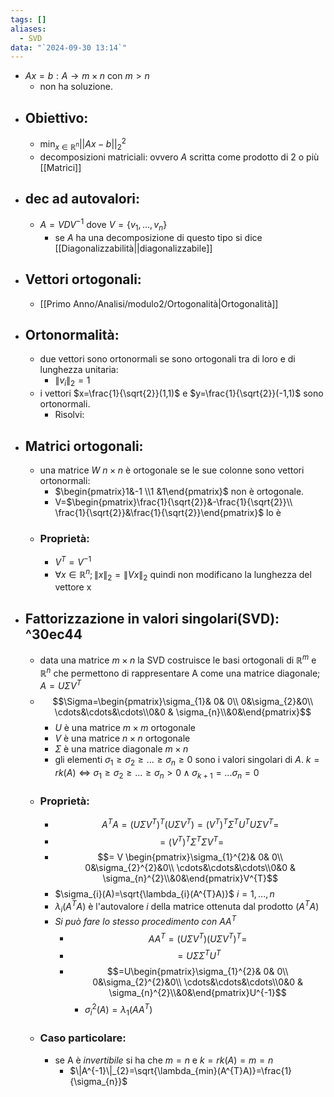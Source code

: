 ```yaml
---
tags: []
aliases:
  - SVD
data: "`2024-09-30 13:14`"
---
```

- $Ax=b: A \to m \times n$ con  $m>n$ 
	- non ha soluzione.
- ## Obiettivo:
	- $\min_{x\in \mathbb{R}^{n}}||Ax-b||^{2}_2$
	- decomposizioni matriciali: ovvero $A$ scritta come prodotto di 2 o più [[Matrici]]
- ## dec ad autovalori:
	- $A=VDV^{-1}$ dove $V=\{v_1,...,v_n\}$ 
		- se $A$ ha una decomposizione di questo tipo si dice [[Diagonalizzabilità||diagonalizzabile]]
- ## Vettori ortogonali:
	- [[Primo Anno/Analisi/modulo2/Ortogonalità|Ortogonalità]] 
- ## Ortonormalità:
	- due vettori sono ortonormali se sono ortogonali tra di loro e di lunghezza unitaria:
		- $\|v_{i}\|_{2}=1$ 
	- i vettori $x=\frac{1}{\sqrt{2}}(1,1)$ e $y=\frac{1}{\sqrt{2}}(-1,1)$ sono ortonormali.
		- Risolvi:
- ## Matrici ortogonali:
	- una matrice $W$ $n \times n$ è ortogonale se le sue colonne sono vettori ortonormali:
		- $\begin{pmatrix}1&-1 \\1 &1\end{pmatrix}$ non è ortogonale.
		- V=$\begin{pmatrix}\frac{1}{\sqrt{2}}&-\frac{1}{\sqrt{2}}\\ \frac{1}{\sqrt{2}}&\frac{1}{\sqrt{2}}\end{pmatrix}$ lo è 
	- ### Proprietà:
		- $V^{T}=V^{-1}$
		- $\forall x \in \mathbb{R}^{n}; \|x\|_{2}=\|Vx\|_{2}$ quindi non modificano la lunghezza del vettore x
- ## Fattorizzazione in valori singolari(SVD): ^30ec44
	- data una matrice $m \times n$ la SVD costruisce le basi ortogonali di $\mathbb{R}^{m}$ e $\mathbb{R}^{n}$ che permettono di rappresentare A come una matrice diagonale; $A=U \Sigma V^{T}$ 
	- $$\Sigma=\begin{pmatrix}\sigma_{1}& 0& 0\\ 0&\sigma_{2}&0\\ \cdots&\cdots&\cdots\\0&0 & \sigma_{n}\\&0&\end{pmatrix}$$
		- $U$ è una matrice $m \times m$ ortogonale
		- $V$ è una matrice $n \times n$ ortogonale
		- $\Sigma$ è una matrice diagonale $m \times n$ 
		- gli elementi $\sigma_{1}\ge \sigma_{2}\ge...\ge \sigma_{n} \ge 0$ sono i valori singolari di $A$. $k=rk(A)\iff \sigma_{1}\ge \sigma_{2}\ge...\ge \sigma_{n} > 0 \wedge \sigma_{k+1}=... \sigma_{n}=0$ 
	- ### Proprietà:
		- $$A^{T}A=(U \Sigma V^{T})^{T}(U \Sigma V^{T})=(V^{T})^{T}\Sigma^{T}U^{T} U \Sigma V^{T}= $$
		- $$=(V^{T})^{T}\Sigma^{T}\Sigma V^{T}= $$
		- $$= V \begin{pmatrix}\sigma_{1}^{2}& 0& 0\\ 0&\sigma_{2}^{2}&0\\ \cdots&\cdots&\cdots\\0&0 & \sigma_{n}^{2}\\&0&\end{pmatrix}V^{T}$$ 
		- $\sigma_{i}(A)=\sqrt{\lambda_{i}(A^{T}A)}$     $i=1,...,n$ 
		- $\lambda_{i}(A^{T}A)$ è l'autovalore $i$ della matrice ottenuta dal prodotto $(A^{T}A)$ 
		- _Si può fare lo stesso procedimento con $AA^{T}$_ 
			- $$AA^{T}=(U \Sigma V^{T})(U \Sigma V^{T})^{T}=$$
			- $$=U \Sigma \Sigma^{T}U^{T}$$
			- $$=U\begin{pmatrix}\sigma_{1}^{2}& 0& 0\\ 0&\sigma_{2}^{2}&0\\ \cdots&\cdots&\cdots\\0&0 & \sigma_{n}^{2}\\&0&\end{pmatrix}U^{-1}$$
				- $\sigma_{i}^{2}(A)=\lambda_{1}(AA^{T})$ 
	- ### Caso particolare:
		- se A è _invertibile_ si ha che $m=n$ e $k=rk(A)=m=n$ 
			-  $\|A^{-1}\|_{2}=\sqrt{\lambda_{min}(A^{T}A)}=\frac{1}{\sigma_{n}}$ 
